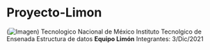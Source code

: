 # Proyecto-Limon
(![Imagen](http://assets.stickpng.com/images/5847f981cef1014c0b5e48be.png))
Tecnologico Nacional de México
Instituto Tecnolgico de Ensenada
Estructura de datos
**Equipo Limón**
Integrantes: 
3/Dic/2021
